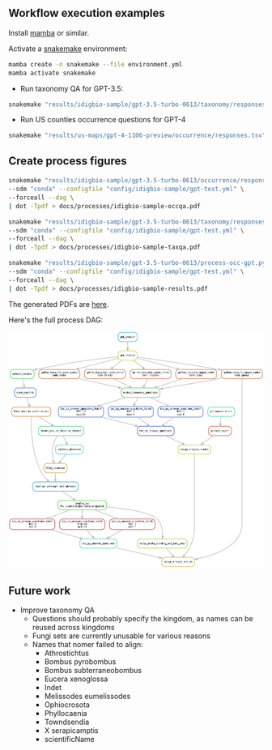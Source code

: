 ## Workflow execution examples

Install [mamba](https://github.com/conda-forge/miniforge#install) or similar.

Activate a [snakemake](https://snakemake.readthedocs.io/en/stable/getting_started/installation.html) environment:

```bash
mamba create -n snakemake --file environment.yml
mamba activate snakemake
```

* Run taxonomy QA for GPT-3.5:

```bash
snakemake "results/idigbio-sample/gpt-3.5-turbo-0613/taxonomy/responses.tsv" --sdm "conda" -c 8 --configfile "config/idigbio-sample/gpt-3.5-turbo-0613.yml"
```

* Run US counties occurrence questions for GPT-4

```bash
snakemake "results/us-maps/gpt-4-1106-preview/occurrence/responses.tsv" --sdm "conda" -c 8 --configfile "config/us-maps/gpt-4-1106-preview.yml"
```

## Create process figures

```bash
snakemake "results/idigbio-sample/gpt-3.5-turbo-0613/occurrence/responses.tsv" \
--sdm "conda" --configfile "config/idigbio-sample/gpt-test.yml" \
--forceall --dag \
| dot -Tpdf > docs/processes/idigbio-sample-occqa.pdf
```

```bash
snakemake "results/idigbio-sample/gpt-3.5-turbo-0613/taxonomy/responses.tsv" \
--sdm "conda" --configfile "config/idigbio-sample/gpt-test.yml" \
--forceall --dag \
| dot -Tpdf > docs/processes/idigbio-sample-taxqa.pdf
```

```bash
snakemake "results/idigbio-sample/gpt-3.5-turbo-0613/process-occ-gpt.py.ipynb" \
--sdm "conda" --configfile "config/idigbio-sample/gpt-test.yml" \
--forceall --dag \
| dot -Tpdf > docs/processes/idigbio-sample-results.pdf
```

The generated PDFs are [here](docs/idigbio-sample/).

Here's the full process DAG:

![Full process DAG](docs/idigbio-sample/idigbio-sample-results.png)

## Future work

* Improve taxonomy QA
    * Questions should probably specify the kingdom, as names can be reused across kingdoms
    * Fungi sets are currently unusable for various reasons
    * Names that nomer failed to align:
        * Athrostichtus
        * Bombus pyrobombus
        * Bombus subterraneobombus
        * Eucera xenoglossa
        * Indet
        * Melissodes eumelissodes
        * Ophiocrosota
        * Phyllocaenia
        * Towndsendia
        * X serapicamptis
        * scientificName
